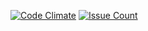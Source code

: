 
[![Code Climate](https://codeclimate.com/github/greenlakes/logic/badges/gpa.svg)](https://codeclimate.com/github/greenlakes/logic)
[![Issue Count](https://codeclimate.com/github/greenlakes/logic/badges/issue_count.svg)](https://codeclimate.com/github/greenlakes/logic)